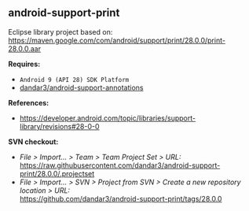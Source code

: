 ## android-support-print

Eclipse library project based on:<br/>
https://maven.google.com/com/android/support/print/28.0.0/print-28.0.0.aar

**Requires:**
- `Android 9 (API 28) SDK Platform`
- [dandar3/android-support-annotations](https://github.com/dandar3/android-support-annotations/tree/28.0.0)

**References:**
- https://developer.android.com/topic/libraries/support-library/revisions#28-0-0

**SVN checkout:**
- _File > Import... > Team > Team Project Set > URL:_<br/>
  https://raw.githubusercontent.com/dandar3/android-support-print/28.0.0/.projectset
- _File > Import... > SVN > Project from SVN > Create a new repository location > URL:_<br/>
  https://github.com/dandar3/android-support-print/tags/28.0.0
